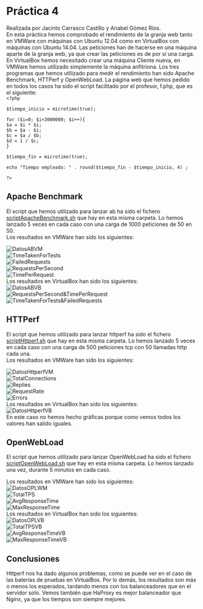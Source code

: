 Práctica 4
==========

Realizada por Jacinto Carrasco Castillo y Anabel Gómez Ríos.  
En esta práctica hemos comprobado el rendimiento de la granja web tanto en VMWare con máquinas con Ubuntu 12.04 como en VirtualBox con máquinas con Ubuntu 14.04. Las peticiones han de hacerse en una máquina aparte de la granja web, ya que crear las peticiones es de por sí una carga. En VirtualBox hemos necesitado crear una máquina Cliente nueva, en VMWare hemos utilizado simplemente la máquina anfitriona. Los tres programas que hemos utilizado para medir el rendimiento han sido Apache Benchmark, HTTPerf y OpenWebLoad. La página web que hemos pedido en todos los casos ha sido el script facilitado por el profesor, f.php, que es el siguiente:  
`<?php`  
  
`$tiempo_inicio = microtime(true);`  
  
`for ($i=0; $i<3000000; $i++){`  
 `$a = $i * $i;`  
 `$b = $a - $i;`  
 `$c = $a / $b;`  
 `$d = 1 / $c;`  
`}`  
  
`$tiempo_fin = microtime(true);`  
  
`echo "Tiempo empleado: " . round($tiempo_fin - $tiempo_inicio, 4) ;`   
  
`?>`  
  
Apache Benchmark
----------------
  
El script que hemos utilizado para lanzar ab ha sido el fichero [scriptApacheBenchmark.sh](https://github.com/AnabelGRios/swap1415/blob/master/Practicas/Practica4/scriptApacheBenchmark.sh) que hay en esta misma carpeta. Lo hemos lanzado 5 veces en cada caso con una carga de 1000 peticiones de 50 en 50.  
Los resultados en VMWare han sido los siguientes: 
   
![DatosABVM](https://github.com/AnabelGRios/swap1415/blob/master/Practicas/Practica4/img/DatosABVM.png)  
![TimeTakenForTests](https://github.com/AnabelGRios/swap1415/blob/master/Practicas/Practica4/img/TimeTakenForTests.png)  
![FailedRequests](https://github.com/AnabelGRios/swap1415/blob/master/Practicas/Practica4/img/FailedRequests.png)  
![RequestsPerSecond](https://github.com/AnabelGRios/swap1415/blob/master/Practicas/Practica4/img/RequestsPerSecond.png)  
![TimePerRequest](https://github.com/AnabelGRios/swap1415/blob/master/Practicas/Practica4/img/TimePerRequest.png)  
Los resultados en VirtualBox han sido los siguientes:  
![DatosABVB](https://github.com/AnabelGRios/swap1415/blob/master/Practicas/Practica4/img/DatosABVB.png)  
![RequestsPerSecond&TimePerRequest](https://github.com/AnabelGRios/swap1415/blob/master/Practicas/Practica4/img/RequestsPerSecond%26TimePerRequest.png)  
![TimeTakenForTests&FailedRequests](https://github.com/AnabelGRios/swap1415/blob/master/Practicas/Practica4/img/TimeTakenForTests%26FailedRequests.png)  
  
HTTPerf
---------
  
El script que hemos utilizado para lanzar httperf ha sido el fichero [scriptHttperf.sh](https://github.com/AnabelGRios/swap1415/blob/master/Practicas/Practica4/scriptHttperf.sh) que hay en esta misma carpeta. Lo hemos lanzado 5 veces en cada caso con una carga de 500 peticiones tcp con 50 llamadas http cada una.  
Los resultados en VMWare han sido los siguientes:  
  
![DatosHttperfVM](https://github.com/AnabelGRios/swap1415/blob/master/Practicas/Practica4/img/DatosHttperfVM.png)  
![TotalConnections](https://github.com/AnabelGRios/swap1415/blob/master/Practicas/Practica4/img/TotalConnections.png)  
![Replies](https://github.com/AnabelGRios/swap1415/blob/master/Practicas/Practica4/img/Replies.png)  
![RequestRate](https://github.com/AnabelGRios/swap1415/blob/master/Practicas/Practica4/img/RequestRate.png)  
![Errors](https://github.com/AnabelGRios/swap1415/blob/master/Practicas/Practica4/img/Errors.png)  
Los resultados en VirtualBox han sido los siguientes:  
![DatosHttperfVB](https://github.com/AnabelGRios/swap1415/blob/master/Practicas/Practica4/img/DatosHttperfVB.png)  
En este caso no hemos hecho gráficas porque como vemos todos los valores han salido iguales.  
  
OpenWebLoad
------------
  
El script que hemos utilizado para lanzar OpenWebLoad ha sido el fichero [scriptOpenWebLoad.sh](https://github.com/AnabelGRios/swap1415/blob/master/Practicas/Practica4/scriptOpenWebLoad.sh) que hay en esta misma carpeta. Lo hemos lanzado una vez, durante 5 minutos en cada caso.  
  
Los resultados en VMWare han sido los siguientes:  
![DatosOPLWM](https://github.com/AnabelGRios/swap1415/blob/master/Practicas/Practica4/img/DatosOPLVM.png)  
![TotalTPS](https://github.com/AnabelGRios/swap1415/blob/master/Practicas/Practica4/img/TotalTPS.png)  
![AvgResponseTime](https://github.com/AnabelGRios/swap1415/blob/master/Practicas/Practica4/img/AvgResponseTime.png)  
![MaxResponseTime](https://github.com/AnabelGRios/swap1415/blob/master/Practicas/Practica4/img/MaxResponseTime.png)  
Los resultados en VirtualBox han sido los siguientes:  
![DatosOPLVB](https://github.com/AnabelGRios/swap1415/blob/master/Practicas/Practica4/img/DatosOPLVB.png)  
![TotalTPSVB](https://github.com/AnabelGRios/swap1415/blob/master/Practicas/Practica4/img/TotalTPSVB.png)  
![AvgResponseTimeVB](https://github.com/AnabelGRios/swap1415/blob/master/Practicas/Practica4/img/AvgResponseTimeVB.png)  
![MaxResponseTimeVB](https://github.com/AnabelGRios/swap1415/blob/master/Practicas/Practica4/img/MaxResponseTimeVB.png)  
  
Conclusiones
--------------
  
Httperf nos ha dado algunos problemas, como se puede ver en el caso de las baterías de pruebas en VirtualBox. Por lo demás, los resultados son más o menos los esperados, tardando menos con los balanceadores que en el servidor solo. Vemos también que HaProxy es mejor balanceador que Nginx, ya que los tiempos son siempre mejores.
